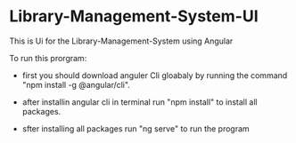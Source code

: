 # Library-Management-System-UI
This is Ui for the Library-Management-System using Angular

To run this prorgram:

- first you should download anguler Cli gloabaly by running the command "npm install -g @angular/cli".

- after installin angular cli in terminal run "npm install" to install all packages.

- sfter installing all packages run "ng serve" to run the program
